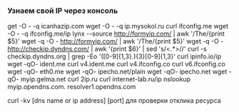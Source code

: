 ### Узнаем свой IP через консоль

get -O - -q icanhazip.com
wget -O - -q ip.mysokol.ru
curl ifconfig.me
wget -O - -q ifconfig.me/ip
lynx --source http://formyip.com/ | awk '/The/{print $5}'
wget -q -O - http://formyip.com/ | awk '/The/{print $5}'
wget -q -O - http://checkip.dyndns.com/ | awk '{print $6}' | sed 's/<.*>//' 
curl -s checkip.dyndns.org | grep -Eo '([0-9]{1,3}\.){3}[0-9]{1,3}'
curl ipinfo.io/ip
wget -qO- ident.me 
curl v4.ident.me
curl v4.ifconfig.co
curl v6.ifconfig.co
wget -qO- eth0.me
wget -qO- ipecho.net/plain
wget -qO- ipecho.net
wget -qO- myip.gelma.net
curl 2ip.ru
curl internet-lab.ru/ip
nslookup myip.opendns.com. resolver1.opendns.com



curl -kv [dns name or ip address]  [port] для проверки отклика ресурса